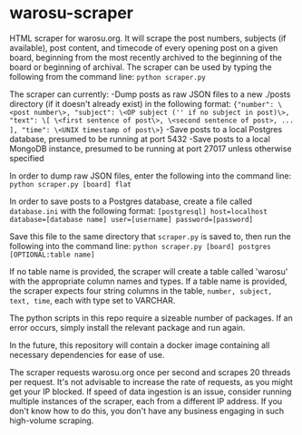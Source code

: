 # warosu-scraper
HTML scraper for warosu.org. It will scrape the post numbers, subjects (if available), post content, and timecode of every opening post on a given board, beginning from the most recently archived to the beginning of the board or beginning of archival.
The scraper can be used by typing the following from the command line:
`python scraper.py`

The scraper can currently:
-Dump posts as raw JSON files to a new ./posts directory (if it doesn't already exist) in the following format:
`{"number": \<post number\>,
  "subject": \<OP subject ('' if no subject in post)\>,
  "text": \[
    \<first sentence of post\>,
    \<second sentence of post>,
    ...
    ],
  "time": \<UNIX timestamp of post\>}`
-Save posts to a local Postgres database, presumed to be running at port 5432
-Save posts to a local MongoDB instance, presumed to be running at port 27017 unless otherwise specified

In order to dump raw JSON files, enter the following into the command line:
`python scraper.py [board] flat`

In order to save posts to a Postgres database, create a file called `database.ini` with the following format:
`[postgresql]
host=localhost
database=[database name]
user=[username]
password=[password]`

Save this file to the same directory that `scraper.py` is saved to, then run the following into the command line:
`python scraper.py [board] postgres [OPTIONAL:table name]`

If no table name is provided, the scraper will create a table called 'warosu' with the appropriate column names and types.
If a table name is provided, the scraper expects four string columns in the table, `number, subject, text, time`, each with type set to VARCHAR.

The python scripts in this repo require a sizeable number of packages. If an error occurs, simply install the relevant package and run again.
  
In the future, this repository will contain a docker image containing all necessary dependencies for ease of use.
 
The scraper requests warosu.org once per second and scrapes 20 threads per request. It's not advisable to increase the rate of requests, as you might get your IP blocked.
If speed of data ingestion is an issue, consider running multiple instances of the scraper, each from a different IP address. If you don't know how to do this, you don't have any business engaging in such high-volume scraping.
